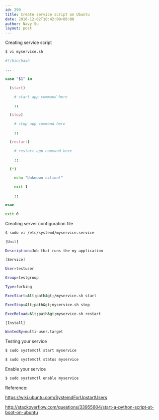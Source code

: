 ```yaml
---
id: 290
title: Create service script on Ubuntu
date: 2016-12-02T10:42:09+00:00
author: Navy Su
layout: post
---
```

Creating service script

```bash
$ vi myservice.sh

#!/bin/bash

...

case "$1" in

  (start)

    # start app command here

    ;;

  (stop)

    # stop app command here

    ;;

  (restart)

    # restart app command here

    ;;

  (*)

    echo "Unknown action!"

    exit 1

    ;;

esac

exit 0
```

Creating server configuration file

```bash
$ sudo vi /etc/systemd/myservice.service

[Unit]

Description=Job that runs the my application

[Service]

User=testuser

Group=testgroup

Type=forking

ExecStart=&lt;path&gt;/myservice.sh start

ExecStop=&lt;path&gt;myservice.sh stop

ExecReload=&lt;path&gt;myservice.sh restart

[Install]

WantedBy=multi-user.target

```

Testing your service

```bash
$ sudo systemctl start myservice

$ sudo systemctl status myservice
```

Enable your service

```bash
$ sudo systemctl enable myservice
```

Reference:
  
<a href="https://wiki.ubuntu.com/SystemdForUpstartUsers" target="_blank">https://wiki.ubuntu.com/SystemdForUpstartUsers</a>
  
<a href="http://stackoverflow.com/questions/33955604/start-a-python-script-at-boot-on-ubuntu" target="_blank">http://stackoverflow.com/questions/33955604/start-a-python-script-at-boot-on-ubuntu</a>